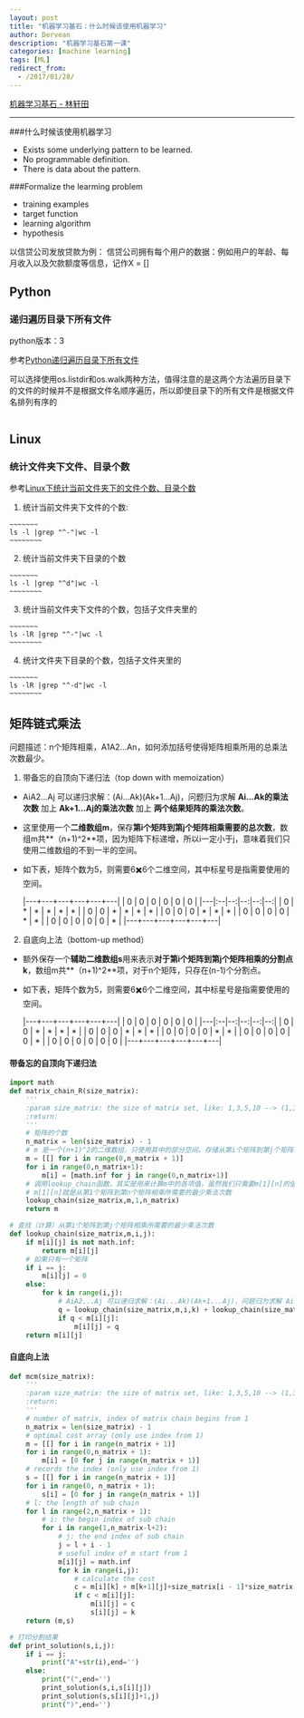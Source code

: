 ```yaml
---
layout: post
title: "机器学习基石：什么时候该使用机器学习"
author: Dervean
description: "机器学习基石第一课"
categories: [machine learning]
tags: [ML]
redirect_from:
  - /2017/01/28/
---
```


[机器学习基石 - 林轩田](https://www.csie.ntu.edu.tw/~htlin/course/mlfound17fall/)
<script type="text/javascript" src="http://cdn.mathjax.org/mathjax/latest/MathJax.js?config=default"></script>

---

###什么时候该使用机器学习

* Exists some underlying pattern to be learned.
* No programmable definition.
* There is data about the pattern.

###Formalize the learming problem

* training examples
* target function
* learning algorithm
* hypothesis

以信贷公司发放贷款为例：
信贷公司拥有每个用户的数据：例如用户的年龄、每月收入以及欠款额度等信息，记作X = []



## Python

### 递归遍历目录下所有文件

python版本：3

参考[Python递归遍历目录下所有文件](http://www.cnblogs.com/dreamer-fish/p/3820625.html)

可以选择使用os.listdir和os.walk两种方法，值得注意的是这两个方法遍历目录下的文件的时候并不是根据文件名顺序遍历，所以即使目录下的所有文件是根据文件名排列有序的

~~~python

~~~


## Linux

### 统计文件夹下文件、目录个数

参考[Linux下统计当前文件夹下的文件个数、目录个数](http://www.jb51.net/article/56474.htm)

1. 统计当前文件夹下文件的个数:

~~~~~~~~~~~~
~~~~~~~
ls -l |grep "^-"|wc -l
~~~~~~~~
~~~~~~~~~~~~

2. 统计当前文件夹下目录的个数

~~~~~~~~~~~~
~~~~~~~
ls -l |grep "^d"|wc -l
~~~~~~~~
~~~~~~~~~~~~

3. 统计当前文件夹下文件的个数，包括子文件夹里的

~~~~~~~~~~~~
~~~~~~~
ls -lR |grep "^-"|wc -l
~~~~~~~~
~~~~~~~~~~~~

4. 统计文件夹下目录的个数，包括子文件夹里的

~~~~~~~~~~~~
~~~~~~~
ls -lR |grep "^-d"|wc -l
~~~~~~~~
~~~~~~~~~~~~

## 矩阵链式乘法

问题描述：n个矩阵相乘，A1A2...An，如何添加括号使得矩阵相乘所用的总乘法次数最少。

1. 带备忘的自顶向下递归法（top down with memoization）
 * AiA2...Aj 可以递归求解：(Ai...Ak)(Ak+1...Aj)，问题归为求解 **Ai...Ak的乘法次数** 加上 **Ak+1...Aj的乘法次数** 加上 **两个结果矩阵的乘法次数**。
 * 这里使用一个**二维数组m**，保存**第i个矩阵到第j个矩阵相乘需要的总次数**，数组m共**（n+1)^2**项，因为矩阵下标递增，所以i一定小于j，意味着我们只使用二维数组的不到一半的空间。
 * 如下表，矩阵个数为5，则需要6✖️6个二维空间，其中标星号是指需要使用的空间。

    |---+---+---+---+---+---|
    | 0 | 0 | 0 | 0 | 0 | 0 |
    |---|:--|--:|--:|--:|--:|
    | 0 | * | * | * | * | * |
    | 0 | 0 | * | * | * | * |
    | 0 | 0 | 0 | * | * | * |
    | 0 | 0 | 0 | 0 | * | * |
    | 0 | 0 | 0 | 0 | 0 | * |
    |---+---+---+---+---+---|

2. 自底向上法（bottom-up method）
 * 额外保存一个**辅助二维数组s**用来表示**对于第i个矩阵到第j个矩阵相乘的分割点k**，数组m共**（n+1)^2**项，对于n个矩阵，只存在(n-1)个分割点。
 * 如下表，矩阵个数为5，则需要6✖️6个二维空间，其中标星号是指需要使用的空间。

    |---+---+---+---+---+---|
    | 0 | 0 | 0 | 0 | 0 | 0 |
    |---|:--|--:|--:|--:|--:|
    | 0 | 0 | * | * | * | * |
    | 0 | 0 | 0 | * | * | * |
    | 0 | 0 | 0 | 0 | * | * |
    | 0 | 0 | 0 | 0 | 0 | * |
    | 0 | 0 | 0 | 0 | 0 | 0 |
    |---+---+---+---+---+---|

#### 带备忘的自顶向下递归法


~~~ python
import math
def matrix_chain_R(size_matrix):
    '''
    :param size_matrix: the size of matrix set, like: 1,3,5,10 --> (1,3),(3,5),(5,10)
    :return:
    '''
    # 矩阵的个数
    n_matrix = len(size_matrix) - 1
    # m 是一个(n+1)^2的二维数组，只使用其中的部分空间，存储从第i个矩阵到第j个矩阵相乘所需要的最少乘法次数
    m = [[] for i in range(0,n_matrix + 1)]
    for i in range(0,n_matrix+1):
        m[i] = [math.inf for j in range(0,n_matrix+1)]
    # 调用lookup_chain函数，其实是用来计算m中的各项值，虽然我们只需要m[1][n]的值
    # m[1][n]就是从第1个矩阵到第n个矩阵相乘所需要的最少乘法次数
    lookup_chain(size_matrix,m,1,n_matrix)
    return m

# 查找（计算）从第i个矩阵到第j个矩阵相乘所需要的最少乘法次数
def lookup_chain(size_matrix,m,i,j):
    if m[i][j] is not math.inf:
        return m[i][j]
    # 如果只有一个矩阵
    if i == j:
        m[i][j] = 0
    else:
        for k in range(i,j):
            # AiA2...Aj 可以递归求解：(Ai...Ak)(Ak+1...Aj)，问题归为求解 Ai...Ak的乘法次数 加上 Ak+1...Aj的乘法次数 加上 两个结果矩阵的乘法次数
            q = lookup_chain(size_matrix,m,i,k) + lookup_chain(size_matrix,m,k+1,j) + size_matrix[i-1]*size_matrix[k]*size_matrix[j]
            if q < m[i][j]:
                m[i][j] = q
    return m[i][j]
~~~

#### 自底向上法


~~~ python
def mcm(size_matrix):
    '''
    :param size_matrix: the size of matrix set, like: 1,3,5,10 --> (1,3),(3,5),(5,10)
    :return:
    '''
    # number of matrix, index of matrix chain begins from 1
    n_matrix = len(size_matrix) - 1
    # optimal cost array (only use index from 1)
    m = [[] for i in range(n_matrix + 1)]
    for i in range(0,n_matrix + 1):
        m[i] = [0 for j in range(n_matrix + 1)]
    # records the index (only use index from 1)
    s = [[] for i in range(n_matrix + 1)]
    for i in range(0, n_matrix + 1):
        s[i] = [0 for j in range(n_matrix + 1)]
    # l: the length of sub chain
    for l in range(2,n_matrix + 1):
        # i: the begin index of sub chain
        for i in range(1,n_matrix-l+2):
            # j: the end index of sub chain
            j = l + i - 1
            # useful index of m start from 1
            m[i][j] = math.inf
            for k in range(i,j):
                # calculate the cost
                c = m[i][k] + m[k+1][j]+size_matrix[i - 1]*size_matrix[k]*size_matrix[j]
                if c < m[i][j]:
                    m[i][j] = c
                    s[i][j] = k
    return (m,s)

# 打印分割结果
def print_solution(s,i,j):
    if i == j:
        print("A"+str(i),end='')
    else:
        print("(",end='')
        print_solution(s,i,s[i][j])
        print_solution(s,s[i][j]+1,j)
        print(")",end='')
~~~
